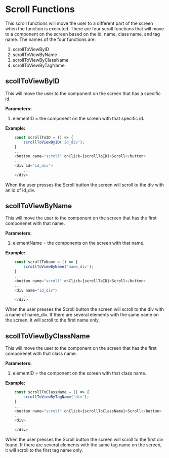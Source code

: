 # **Scroll Functions**

This scroll functions will move the user to a different part of the screen when the function is executed.  There are four scroll functions that will move to a component on the screen based on the id, name, class name, and tag name.  The names of the four functions are:

1.  scrollToViewByID
2.  scrollToViewByName
3.  scrollToViewByClassName
4.  scrollToViewByTagName

## **scollToViewByID**
This will move the user to the component on the screen that has a specific id.

**Parameters:**
1.  elementID = the component on the screen with that specific id.

**Example:**

```js
    const scrollToID = () => {
        scrollToViewByID('id_div');
    }
    ...
    <button name="scroll" onClick={scrollToID}>Scroll</button>
    ...
    <div id="id_div">
        ...
    </div>
```

When the user presses the Scroll button the screen will scroll to the div with an id of id_div.


## **scollToViewByName**
This will move the user to the component on the screen that has the first componenet with that name.

**Parameters:**
1.  elementName = the components on the screen with that name.

**Example:**

```js
    const scrollToName = () => {
        scrollToViewByName('name_div');
    }
    ...
    <button name="scroll" onClick={scrollToID}>Scroll</button>
    ...
    <div name="id_div">
        ...
    </div>
```

When the user presses the Scroll button the screen will scroll to the div with a name of name_div.  If there are several elements with the same name on the screen, it will scroll to the first name only.

## **scollToViewByClassName**
This will move the user to the component on the screen that has the first componenet with that class name.

**Parameters:**
1.  elementID = the component on the screen with that class name.

**Example:**

```js
    const scrollToClassName = () => {
        scrollToViewByTagName('div');
    }
    ...
    <button name="scroll" onClick={scrollToClassName}>Scroll</button>
    ...
    <div>
        ...
    </div>
```

When the user presses the Scroll button the screen will scroll to the first div found.  If there are several elements with the same tag name on the screen, it will scroll to the first tag name only.




